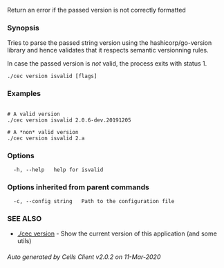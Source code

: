 Return an error if the passed version is not correctly formatted

### Synopsis

Tries to parse the passed string version using the hashicorp/go-version library 
and hence validates that it respects semantic versionning rules.

In case the passed version is *not* valid, the process exits with status 1.

```
./cec version isvalid [flags]
```

### Examples

```

# A valid version
./cec version isvalid 2.0.6-dev.20191205

# A *non* valid version
./cec version isvalid 2.a

```

### Options

```
  -h, --help   help for isvalid
```

### Options inherited from parent commands

```
  -c, --config string   Path to the configuration file
```

### SEE ALSO

* [./cec version](./cec-version)	 - Show the current version of this application (and some utils)

###### Auto generated by Cells Client v2.0.2 on 11-Mar-2020
